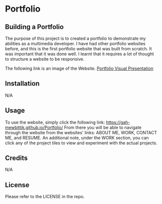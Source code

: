 # Portfolio

## Building a Portfolio

The purpose of this project is to created a portfolio to demonstrate my abilities as a multimedia developer. I have had other portfolio websites before,
and this is the first portfolio website that was built from scratch. It was important that it was done well. I learnt that it requires a lot of thought
to structure a website to be responsive.  

The following link is an image of the Website. 
[Portfolio Visual Presentation](./assets/images/portfolio-img.png)


## Installation

N/A

## Usage

To use the website, simply click the following link: https://gah-mewbittik.github.io/Portfolio/
From there you will be able to navigate through the website from the websites' links: ABOUT ME, WORK, CONTACT ME, and RESUME. An additional note, under the WORK section, you can click any of the project tiles to view and experiment with the actual projects. 

## Credits

N/A

## License

Please refer to the LICENSE in the repo.

